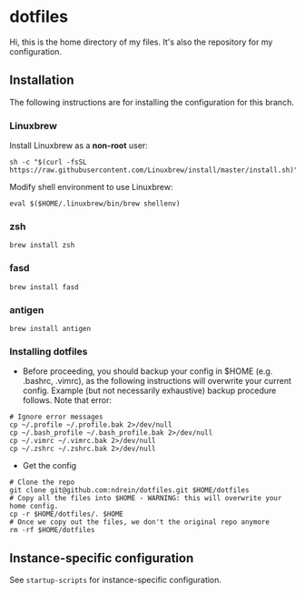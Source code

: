 # dotfiles

Hi, this is the home directory of my files.  It's also the repository for my configuration.


## Installation

The following instructions are for installing the configuration for this branch.


### Linuxbrew

Install Linuxbrew as a **non-root** user:
```
sh -c "$(curl -fsSL https://raw.githubusercontent.com/Linuxbrew/install/master/install.sh)"
```

Modify shell environment to use Linuxbrew:
```
eval $($HOME/.linuxbrew/bin/brew shellenv)
```


### zsh

```
brew install zsh
```


### fasd

```
brew install fasd
```


### antigen

```
brew install antigen
```


### Installing dotfiles

* Before proceeding, you should backup your config in $HOME (e.g. .bashrc, .vimrc), as the following instructions will overwrite your current config.  Example (but not necessarily exhaustive) backup procedure follows.  Note that error:
```shell
# Ignore error messages
cp ~/.profile ~/.profile.bak 2>/dev/null
cp ~/.bash_profile ~/.bash_profile.bak 2>/dev/null
cp ~/.vimrc ~/.vimrc.bak 2>/dev/null
cp ~/.zshrc ~/.zshrc.bak 2>/dev/null
```
*  Get the config
```shell
# Clone the repo
git clone git@github.com:ndrein/dotfiles.git $HOME/dotfiles 
# Copy all the files into $HOME - WARNING: this will overwrite your home config.
cp -r $HOME/dotfiles/. $HOME 
# Once we copy out the files, we don't the original repo anymore
rm -rf $HOME/dotfiles 
```


## Instance-specific configuration

See `startup-scripts` for instance-specific configuration.
